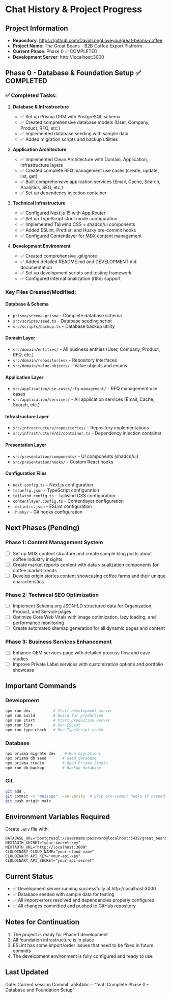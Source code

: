 # Chat History & Project Progress

## Project Information
- **Repository**: https://github.com/DavidLongLoveyou/great-beans-coffee
- **Project Name**: The Great Beans - B2B Coffee Export Platform
- **Current Phase**: Phase 0 ✅ COMPLETED
- **Development Server**: http://localhost:3000

## Phase 0 - Database & Foundation Setup ✅ COMPLETED

### ✅ Completed Tasks:

1. **Database & Infrastructure**
   - ✅ Set up Prisma ORM with PostgreSQL schema
   - ✅ Created comprehensive database models (User, Company, Product, RFQ, etc.)
   - ✅ Implemented database seeding with sample data
   - ✅ Added migration scripts and backup utilities

2. **Application Architecture**
   - ✅ Implemented Clean Architecture with Domain, Application, Infrastructure layers
   - ✅ Created complete RFQ management use cases (create, update, list, get)
   - ✅ Built comprehensive application services (Email, Cache, Search, Analytics, SEO, etc.)
   - ✅ Set up dependency injection container

3. **Technical Infrastructure**
   - ✅ Configured Next.js 15 with App Router
   - ✅ Set up TypeScript strict mode configuration
   - ✅ Implemented Tailwind CSS + shadcn/ui components
   - ✅ Added ESLint, Prettier, and Husky pre-commit hooks
   - ✅ Configured Contentlayer for MDX content management

4. **Development Environment**
   - ✅ Created comprehensive .gitignore
   - ✅ Added detailed README.md and DEVELOPMENT.md documentation
   - ✅ Set up development scripts and testing framework
   - ✅ Configured internationalization (i18n) support

### Key Files Created/Modified:

#### Database & Schema
- `prisma/schema.prisma` - Complete database schema
- `src/scripts/seed.ts` - Database seeding script
- `src/scripts/backup.ts` - Database backup utility

#### Domain Layer
- `src/domain/entities/` - All business entities (User, Company, Product, RFQ, etc.)
- `src/domain/repositories/` - Repository interfaces
- `src/domain/value-objects/` - Value objects and enums

#### Application Layer
- `src/application/use-cases/rfq-management/` - RFQ management use cases
- `src/application/services/` - All application services (Email, Cache, Search, etc.)

#### Infrastructure Layer
- `src/infrastructure/repositories/` - Repository implementations
- `src/infrastructure/di/container.ts` - Dependency injection container

#### Presentation Layer
- `src/presentation/components/` - UI components (shadcn/ui)
- `src/presentation/hooks/` - Custom React hooks

#### Configuration Files
- `next.config.ts` - Next.js configuration
- `tsconfig.json` - TypeScript configuration
- `tailwind.config.ts` - Tailwind CSS configuration
- `contentlayer.config.ts` - Contentlayer configuration
- `.eslintrc.json` - ESLint configuration
- `.husky/` - Git hooks configuration

## Next Phases (Pending)

### Phase 1: Content Management System
- [ ] Set up MDX content structure and create sample blog posts about coffee industry insights
- [ ] Create market reports content with data visualization components for coffee market trends
- [ ] Develop origin stories content showcasing coffee farms and their unique characteristics

### Phase 2: Technical SEO Optimization
- [ ] Implement Schema.org JSON-LD structured data for Organization, Product, and Service pages
- [ ] Optimize Core Web Vitals with image optimization, lazy loading, and performance monitoring
- [ ] Create automated sitemap generation for all dynamic pages and content

### Phase 3: Business Services Enhancement
- [ ] Enhance OEM services page with detailed process flow and case studies
- [ ] Improve Private Label services with customization options and portfolio showcase

## Important Commands

### Development
```bash
npm run dev          # Start development server
npm run build        # Build for production
npm run start        # Start production server
npm run lint         # Run ESLint
npm run type-check   # Run TypeScript check
```

### Database
```bash
npx prisma migrate dev    # Run migrations
npx prisma db seed       # Seed database
npx prisma studio        # Open Prisma Studio
npm run db:backup        # Backup database
```

### Git
```bash
git add .
git commit -m "message" --no-verify  # Skip pre-commit hooks if needed
git push origin main
```

## Environment Variables Required

Create `.env` file with:
```
DATABASE_URL="postgresql://username:password@localhost:5432/great_beans_db"
NEXTAUTH_SECRET="your-secret-key"
NEXTAUTH_URL="http://localhost:3000"
CLOUDINARY_CLOUD_NAME="your-cloud-name"
CLOUDINARY_API_KEY="your-api-key"
CLOUDINARY_API_SECRET="your-api-secret"
```

## Current Status
- ✅ Development server running successfully at http://localhost:3000
- ✅ Database seeded with sample data for testing
- ✅ All import errors resolved and dependencies properly configured
- ✅ All changes committed and pushed to GitHub repository

## Notes for Continuation
1. The project is ready for Phase 1 development
2. All foundation infrastructure is in place
3. ESLint has some import/order issues that need to be fixed in future commits
4. The development environment is fully configured and ready to use

## Last Updated
Date: Current session
Commit: a584bbc - "feat: Complete Phase 0 - Database and Foundation Setup"